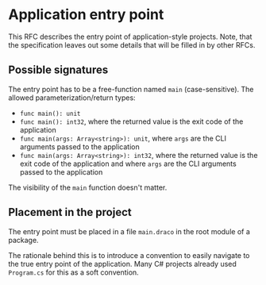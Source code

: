 # Application entry point

This RFC describes the entry point of application-style projects. Note, that the specification leaves out some details that will be filled in by other RFCs.

## Possible signatures

The entry point has to be a free-function named `main` (case-sensitive). The allowed parameterization/return types:
 * `func main(): unit`
 * `func main(): int32`, where the returned value is the exit code of the application
 * `func main(args: Array<string>): unit`, where `args` are the CLI arguments passed to the application
 * `func main(args: Array<string>): int32`, where the returned value is the exit code of the application and where `args` are the CLI arguments passed to the application
 
 The visibility of the `main` function doesn't matter.

## Placement in the project

The entry point must be placed in a file `main.draco` in the root module of a package.

The rationale behind this is to introduce a convention to easily navigate to the true entry point of the application. Many C# projects already used `Program.cs` for this as a soft convention.

